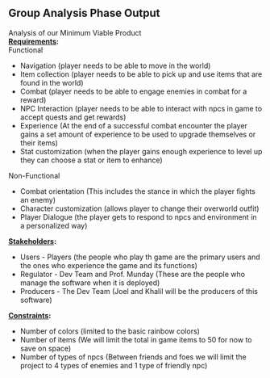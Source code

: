 ## Group Analysis Phase Output
Analysis of our Minimum Viable Product\
**<ins> Requirements</ins>:**\
Functional
* Navigation (player needs to be able to move in the world)
* Item collection (player needs to be able to pick up and use items that are found in the world)
* Combat (player needs to be able to engage enemies in combat for a reward)
* NPC Interaction (player needs to be able to interact with npcs in game to accept quests and get rewards)
* Experience (At the end of a successful combat encounter the player gains a set amount of experience to be used to upgrade themselves or their items)
* Stat customization (when the player gains enough experience to level up they can choose a stat or item to enhance)


Non-Functional
* Combat orientation (This includes the stance in which the player fights an enemy)
* Character customization (allows player to change their overworld outfit)
* Player Dialogue (the player gets to respond to npcs and environment in a personalized way)

**<ins>Stakeholders</ins>:**
* Users - Players (the people who play th game are the primary users and the ones who experience the game and its functions)
* Regulator - Dev Team and Prof. Munday (These are the people who manage the software when it is deployed)
* Producers - The Dev Team (Joel and Khalil will be the producers of this software)


**<ins>Constraints</ins>:**
* Number of colors (limited to the basic rainbow colors)
* Number of items (We will limit the total in game items to 50 for now to save on space)
* Number of types of npcs (Between friends and foes we will limit the project to 4 types of enemies and 1 type of friendly npc)
